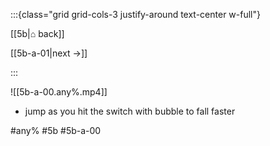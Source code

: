 :::{class="grid grid-cols-3 justify-around text-center w-full"}
<span/>

[[5b|⌂ back]]

[[5b-a-01|next →]]

:::

![[5b-a-00.any%.mp4]]

* jump as you hit the switch with bubble to fall faster

#any% #5b #5b-a-00
